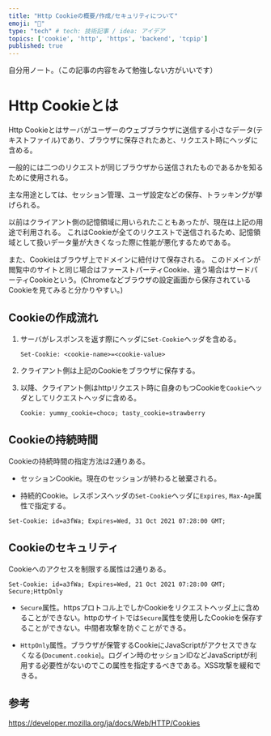 ```yaml
---
title: "Http Cookieの概要/作成/セキュリティについて"
emoji: "💨"
type: "tech" # tech: 技術記事 / idea: アイデア
topics: ['cookie', 'http', 'https', 'backend', 'tcpip']
published: true
---
```


自分用ノート。（この記事の内容をみて勉強しない方がいいです）
# Http Cookieとは

Http Cookieとはサーバがユーザーのウェブブラウザに送信する小さなデータ(テキストファイル)であり、ブラウザに保存されたあと、リクエスト時にヘッダに含める。

一般的には二つのリクエストが同じブラウザから送信されたものであるかを知るために使用される。

主な用途としては、セッション管理、ユーザ設定などの保存、トラッキングが挙げられる。

以前はクライアント側の記憶領域に用いられたこともあったが、現在は上記の用途で利用される。
これはCookieが全てのリクエストで送信されるため、記憶領域として扱いデータ量が大きくなった際に性能が悪化するためである。

また、Cookieはブラウザ上でドメインに紐付けて保存される。
このドメインが閲覧中のサイトと同じ場合はファーストパーティCookie、違う場合はサードパーティCookieという。(Chromeなどブラウザの設定画面から保存されているCookieを見てみると分かりやすい。)

## Cookieの作成流れ
1. サーバがレスポンスを返す際にヘッダに`Set-Cookie`ヘッダを含める。

    ```
    Set-Cookie: <cookie-name>=<cookie-value>
    ```

2. クライアント側は上記のCookieをブラウザに保存する。

3. 以降、クライアント側はhttpリクエスト時に自身のもつCookieを`Cookie`ヘッダとしてリクエストヘッダに含める。

    ```
    Cookie: yummy_cookie=choco; tasty_cookie=strawberry
    ```

## Cookieの持続時間
Cookieの持続時間の指定方法は2通りある。

- セッションCookie。現在のセッションが終わると破棄される。

- 持続的Cookie。レスポンスヘッダの`Set-Cookie`ヘッダに`Expires`, `Max-Age`属性で指定する。

```
Set-Cookie: id=a3fWa; Expires=Wed, 31 Oct 2021 07:28:00 GMT;
```

## Cookieのセキュリティ
Cookieへのアクセスを制限する属性は2通りある。

```
Set-Cookie: id=a3fWa; Expires=Wed, 21 Oct 2021 07:28:00 GMT; Secure;HttpOnly
```

- `Secure`属性。httpsプロトコル上でしかCookieをリクエストヘッダ上に含めることができない。httpのサイトでは`Secure`属性を使用したCookieを保存することができない。中間者攻撃を防ぐことができる。

- `HttpOnly`属性。ブラウザが保管するCookieにJavaScriptがアクセスできなくなる(`Document.cookie`)。ログイン時のセッションIDなどJavaScriptが利用する必要性がないのでこの属性を指定するべきである。XSS攻撃を緩和できる。

## 参考
https://developer.mozilla.org/ja/docs/Web/HTTP/Cookies
